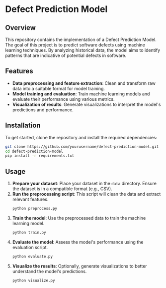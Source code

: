# Defect Prediction Model

## Overview
This repository contains the implementation of a Defect Prediction Model. The goal of this project is to predict software defects using machine learning techniques. By analyzing historical data, the model aims to identify patterns that are indicative of potential defects in software.

## Features
- **Data preprocessing and feature extraction**: Clean and transform raw data into a suitable format for model training.
- **Model training and evaluation**: Train machine learning models and evaluate their performance using various metrics.
- **Visualization of results**: Generate visualizations to interpret the model's predictions and performance.

## Installation
To get started, clone the repository and install the required dependencies:
```bash
git clone https://github.com/yourusername/defect-prediction-model.git
cd defect-prediction-model
pip install -r requirements.txt
```

## Usage
1. **Prepare your dataset**: Place your dataset in the `data` directory. Ensure the dataset is in a compatible format (e.g., CSV).
2. **Run the preprocessing script**: This script will clean the data and extract relevant features.
    ```bash
    python preprocess.py
    ```
3. **Train the model**: Use the preprocessed data to train the machine learning model.
    ```bash
    python train.py
    ```
4. **Evaluate the model**: Assess the model's performance using the evaluation script.
    ```bash
    python evaluate.py
    ```
5. **Visualize the results**: Optionally, generate visualizations to better understand the model's predictions.
    ```bash
    python visualize.py
    ```
